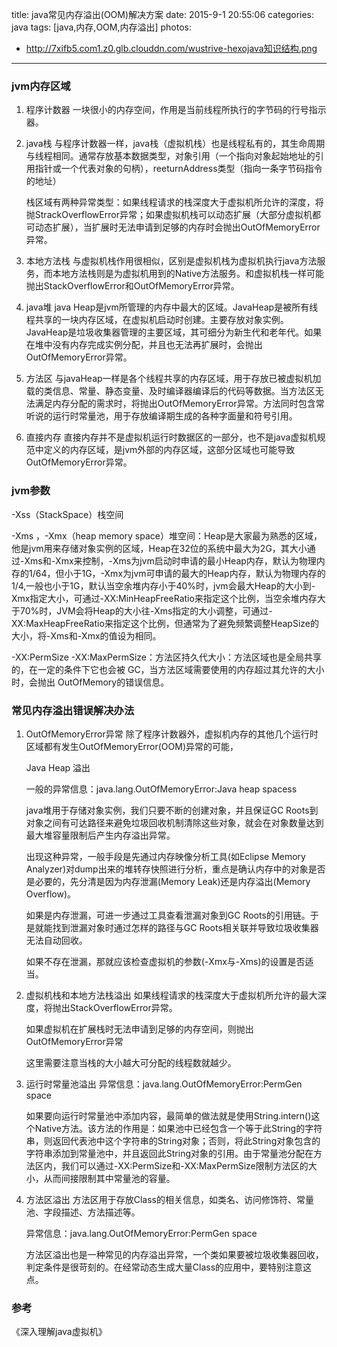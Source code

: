 title: java常见内存溢出(OOM)解决方案
date: 2015-9-1 20:55:06
categories: java
tags: [java,内存,OOM,内存溢出]
photos:
- http://7xifb5.com1.z0.glb.clouddn.com/wustrive-hexojava知识结构.png
---

### jvm内存区域
1. 程序计数器
    一块很小的内存空间，作用是当前线程所执行的字节码的行号指示器。
2.  java栈
    与程序计数器一样，java栈（虚拟机栈）也是线程私有的，其生命周期与线程相同。通常存放基本数据类型，对象引用（一个指向对象起始地址的引用指针或一个代表对象的句柄），reeturnAddress类型（指向一条字节码指令的地址）

    栈区域有两种异常类型：如果线程请求的栈深度大于虚拟机所允许的深度，将抛StrackOverflowError异常；如果虚拟机栈可以动态扩展（大部分虚拟机都可动态扩展），当扩展时无法申请到足够的内存时会抛出OutOfMemoryError异常。
3.  本地方法栈
    与虚拟机栈作用很相似，区别是虚拟机栈为虚拟机执行java方法服务，而本地方法栈则是为虚拟机用到的Native方法服务。和虚拟机栈一样可能抛出StackOverflowError和OutOfMemoryError异常。
4.  java堆
    java Heap是jvm所管理的内存中最大的区域。JavaHeap是被所有线程共享的一块内存区域，在虚拟机启动时创建。主要存放对象实例。JavaHeap是垃圾收集器管理的主要区域，其可细分为新生代和老年代。如果在堆中没有内存完成实例分配，并且也无法再扩展时，会抛出OutOfMemoryError异常。
5.  方法区
    与javaHeap一样是各个线程共享的内存区域，用于存放已被虚拟机加载的类信息、常量、静态变量、及时编译器编译后的代码等数据。当方法区无法满足内存分配的需求时，将抛出OutOfMemoryError异常。方法同时包含常听说的运行时常量池，用于存放编译期生成的各种字面量和符号引用。
6.  直接内存
    直接内存并不是虚拟机运行时数据区的一部分，也不是java虚拟机规范中定义的内存区域，是jvm外部的内存区域，这部分区域也可能导致OutOfMemoryError异常。

### jvm参数

-Xss（StackSpace）栈空间

-Xms ，-Xmx（heap memory space）堆空间：Heap是大家最为熟悉的区域，他是jvm用来存储对象实例的区域，Heap在32位的系统中最大为2G，其大小通过-Xms和-Xmx来控制，-Xms为jvm启动时申请的最小Heap内存，默认为物理内存的1/64，但小于1G，-Xmx为jvm可申请的最大的Heap内存，默认为物理内存的1/4,一般也小于1G，默认当空余堆内存小于40%时，jvm会最大Heap的大小到-Xmx指定大小，可通过-XX:MinHeapFreeRatio来指定这个比例，当空余堆内存大于70%时，JVM会将Heap的大小往-Xms指定的大小调整，可通过-XX:MaxHeapFreeRatio来指定这个比例，但通常为了避免频繁调整HeapSize的大小，将-Xms和-Xmx的值设为相同。

-XX:PermSize  -XX:MaxPermSize：方法区持久代大小：方法区域也是全局共享的，在一定的条件下它也会被 GC，当方法区域需要使用的内存超过其允许的大小时，会抛出 OutOfMemory的错误信息。

### 常见内存溢出错误解决办法

1. OutOfMemoryError异常
    除了程序计数器外，虚拟机内存的其他几个运行时区域都有发生OutOfMemoryError(OOM)异常的可能，

    Java Heap 溢出

    一般的异常信息：java.lang.OutOfMemoryError:Java heap spacess

    java堆用于存储对象实例，我们只要不断的创建对象，并且保证GC Roots到对象之间有可达路径来避免垃圾回收机制清除这些对象，就会在对象数量达到最大堆容量限制后产生内存溢出异常。

    出现这种异常，一般手段是先通过内存映像分析工具(如Eclipse Memory Analyzer)对dump出来的堆转存快照进行分析，重点是确认内存中的对象是否是必要的，先分清是因为内存泄漏(Memory Leak)还是内存溢出(Memory Overflow)。

    如果是内存泄漏，可进一步通过工具查看泄漏对象到GC Roots的引用链。于是就能找到泄漏对象时通过怎样的路径与GC Roots相关联并导致垃圾收集器无法自动回收。

    如果不存在泄漏，那就应该检查虚拟机的参数(-Xmx与-Xms)的设置是否适当。
2. 虚拟机栈和本地方法栈溢出
    如果线程请求的栈深度大于虚拟机所允许的最大深度，将抛出StackOverflowError异常。

    如果虚拟机在扩展栈时无法申请到足够的内存空间，则抛出OutOfMemoryError异常

    这里需要注意当栈的大小越大可分配的线程数就越少。
3. 运行时常量池溢出
    异常信息：java.lang.OutOfMemoryError:PermGen space

    如果要向运行时常量池中添加内容，最简单的做法就是使用String.intern()这个Native方法。该方法的作用是：如果池中已经包含一个等于此String的字符串，则返回代表池中这个字符串的String对象；否则，将此String对象包含的字符串添加到常量池中，并且返回此String对象的引用。由于常量池分配在方法区内，我们可以通过-XX:PermSize和-XX:MaxPermSize限制方法区的大小，从而间接限制其中常量池的容量。
4. 方法区溢出
   方法区用于存放Class的相关信息，如类名、访问修饰符、常量池、字段描述、方法描述等。

    异常信息：java.lang.OutOfMemoryError:PermGen space

    方法区溢出也是一种常见的内存溢出异常，一个类如果要被垃圾收集器回收，判定条件是很苛刻的。在经常动态生成大量Class的应用中，要特别注意这点。

### 参考
《深入理解java虚拟机》